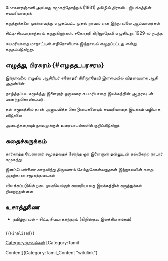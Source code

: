 மோகனரஞ்சனி அல்லது சமூகத்தோற்றம் (1931) தமிழில் திராவிட இயக்கத்தின் சுயமரியாதைக்
கருத்துக்களை முன்வைத்து எழுதப்பட்ட முதல் நாவல் என இந்நாவலை ஆய்வாளர்கள்
சிட்டி-சிவபாதசுந்தரம் கருதுகிறார்கள். சகோதரி கிரிஜாதேவி எழுதியது. 1929-ல் நடந்த
சுயமரியாதை மாநாட்டின் எதிரொலியாக இந்நாவல் எழுதப்பட்டது என்று கருதப்படுகிறது.

## எழுத்து, பிரசுரம் {#எழதத_பரசரம}

இந்நாவலை எழுதிய ஆசிரியர் சகோதரி கிரிஜாதேவி இளமையில் விதவையாக ஆகி அதன்பின்
தாழ்த்தப்பட சமூக்த்து இளைஞர் ஒருவரை சுயமரியாதை இயக்கத்தின் ஆதரவுடன் மணந்துகொண்டவர்.
தன் சமூகத்தில் தான் அனுபவித்த கொடுமைகளையும் சுயமரியாதை இயக்கம் வழியாக விடுதலை
அடைந்ததையும் நாவலுக்குள் உரையாடல்களில் குறிப்பிடுகிறார்.

## கதைச்சுருக்கம்

கார்காத்த வேளாளர் சமூகத்தைச் சேர்ந்த ஓர் இளைஞன் தன்னுடன் கல்விகற்ற நாடார் சமூகத்து
இளம்பெண்ணை காதலித்து திருமணம் செய்துகொள்வதுதான் இந்நாவலின் கதை. அதற்கான சமூகத்தடைகள்
விளக்கப்படுகின்றன. நாவலெங்கும் சுயமரியாதை இயக்கத்தின் கருத்துக்கள் நிறைந்துள்ளன

## உசாத்துணை

-   தமிழ்நாவல் - சிட்டி சிவபாதசுந்தரம் (கிறிஸ்தவ இலக்கிய சங்கம்)

```{=mediawiki}
{{Finalised}}
```
[Category:நாவல்கள்](Category:நாவல்கள் "wikilink") [Category:Tamil
Content](Category:Tamil_Content "wikilink")
